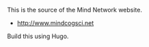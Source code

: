 This is the source of the Mind Network website.

- http://www.mindcogsci.net

Build this using Hugo.
